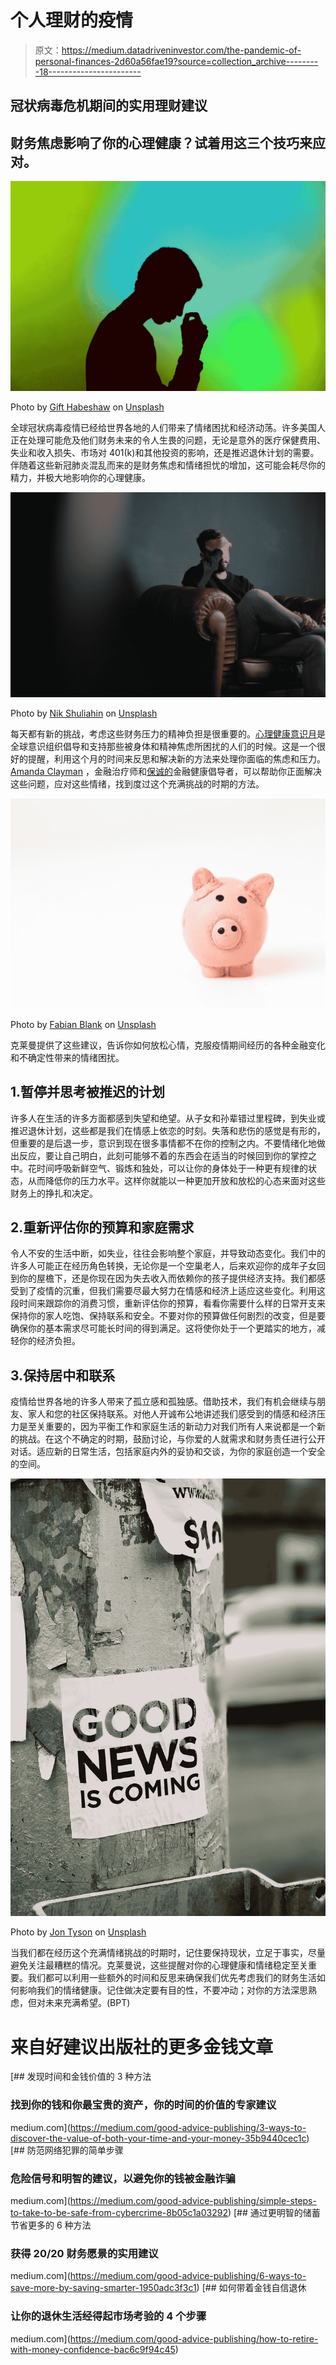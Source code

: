 # 个人理财的疫情

> 原文：<https://medium.datadriveninvestor.com/the-pandemic-of-personal-finances-2d60a56fae19?source=collection_archive---------18----------------------->

## 冠状病毒危机期间的实用理财建议

## 财务焦虑影响了你的心理健康？试着用这三个技巧来应对。

![](img/b1697d2887609af6ca82810d0e3e385a.png)

Photo by [Gift Habeshaw](https://unsplash.com/@gift_habeshaw?utm_source=medium&utm_medium=referral) on [Unsplash](https://unsplash.com?utm_source=medium&utm_medium=referral)

全球冠状病毒疫情已经给世界各地的人们带来了情绪困扰和经济动荡。许多美国人正在处理可能危及他们财务未来的令人生畏的问题，无论是意外的医疗保健费用、失业和收入损失、市场对 401(k)和其他投资的影响，还是推迟退休计划的需要。伴随着这些新冠肺炎混乱而来的是财务焦虑和情绪担忧的增加，这可能会耗尽你的精力，并极大地影响你的心理健康。

![](img/a64e7ba0da5e43a5499c3d2bb47bdad2.png)

Photo by [Nik Shuliahin](https://unsplash.com/@tjump?utm_source=medium&utm_medium=referral) on [Unsplash](https://unsplash.com?utm_source=medium&utm_medium=referral)

每天都有新的挑战，考虑这些财务压力的精神负担是很重要的。[心理健康意识月](https://www.mhanational.org/mental-health-month)是全球意识组织倡导和支持那些被身体和精神焦虑所困扰的人们的时候。这是一个很好的提醒，利用这个月的时间来反思和解决新的方法来处理你面临的焦虑和压力。 [Amanda Clayman](https://amandaclayman.com/) ，金融治疗师和[保诚的](https://www.prudential.com/)金融健康倡导者，可以帮助你正面解决这些问题，应对这些情绪，找到度过这个充满挑战的时期的方法。

![](img/602947a020c202ae8eee3d88f3e8caa8.png)

Photo by [Fabian Blank](https://unsplash.com/@blankerwahnsinn?utm_source=medium&utm_medium=referral) on [Unsplash](https://unsplash.com?utm_source=medium&utm_medium=referral)

克莱曼提供了这些建议，告诉你如何放松心情，克服疫情期间经历的各种金融变化和不确定性带来的情绪困扰。

## 1.暂停并思考被推迟的计划

许多人在生活的许多方面都感到失望和绝望。从子女和孙辈错过里程碑，到失业或推迟退休计划，这些都是我们在情感上依恋的时刻。失落和悲伤的感觉是有形的，但重要的是后退一步，意识到现在很多事情都不在你的控制之内。不要情绪化地做出反应，要让自己明白，此刻可能够不着的东西会在适当的时候回到你的掌控之中。花时间呼吸新鲜空气、锻炼和独处，可以让你的身体处于一种更有规律的状态，从而降低你的压力水平。这样你就能以一种更加开放和放松的心态来面对这些财务上的挣扎和决定。

## 2.重新评估你的预算和家庭需求

令人不安的生活中断，如失业，往往会影响整个家庭，并导致动态变化。我们中的许多人可能正在经历角色转换，无论你是一个空巢老人，后来欢迎你的成年子女回到你的屋檐下，还是你现在因为失去收入而依赖你的孩子提供经济支持。我们都感受到了疫情的沉重，但我们需要尽最大努力在情感和经济上适应这些变化。利用这段时间来跟踪你的消费习惯，重新评估你的预算，看看你需要什么样的日常开支来保持你的家人吃饱、保持联系和安全。不要对你的预算做任何剧烈的改变，但是要确保你的基本需求尽可能长时间的得到满足。这将使你处于一个更踏实的地方，减轻你的经济负担。

## 3.保持居中和联系

疫情给世界各地的许多人带来了孤立感和孤独感。借助技术，我们有机会继续与朋友、家人和您的社区保持联系。对他人开诚布公地讲述我们感受到的情感和经济压力是至关重要的，因为平衡工作和家庭生活的新动力对我们所有人来说都是一个新的挑战。在这个不确定的时期，鼓励讨论，与你爱的人就需求和财务责任进行公开对话。适应新的日常生活，包括家庭内外的妥协和交谈，为你的家庭创造一个安全的空间。

![](img/44358622f4e5d9ecb62f908f76f7149f.png)

Photo by [Jon Tyson](https://unsplash.com/@jontyson?utm_source=medium&utm_medium=referral) on [Unsplash](https://unsplash.com?utm_source=medium&utm_medium=referral)

当我们都在经历这个充满情绪挑战的时期时，记住要保持现状，立足于事实，尽量避免关注最糟糕的情况。克莱曼说，这些提醒对你的心理健康和情绪稳定至关重要。我们都可以利用一些额外的时间和反思来确保我们优先考虑我们的财务生活如何影响我们的情绪健康。记住做决定要有目的性，不要冲动；对你的方法深思熟虑，但对未来充满希望。(BPT)

# 来自好建议出版社的更多金钱文章

[](https://medium.com/good-advice-publishing/3-ways-to-discover-the-value-of-both-your-time-and-your-money-35b9440cec1c) [## 发现时间和金钱价值的 3 种方法

### 找到你的钱和你最宝贵的资产，你的时间的价值的专家建议

medium.com](https://medium.com/good-advice-publishing/3-ways-to-discover-the-value-of-both-your-time-and-your-money-35b9440cec1c) [](https://medium.com/good-advice-publishing/simple-steps-to-take-to-be-safe-from-cybercrime-8b05c1a03292) [## 防范网络犯罪的简单步骤

### 危险信号和明智的建议，以避免你的钱被金融诈骗

medium.com](https://medium.com/good-advice-publishing/simple-steps-to-take-to-be-safe-from-cybercrime-8b05c1a03292) [](https://medium.com/good-advice-publishing/6-ways-to-save-more-by-saving-smarter-1950adc3f3c1) [## 通过更明智的储蓄节省更多的 6 种方法

### 获得 20/20 财务愿景的实用建议

medium.com](https://medium.com/good-advice-publishing/6-ways-to-save-more-by-saving-smarter-1950adc3f3c1) [](https://medium.com/good-advice-publishing/how-to-retire-with-money-confidence-bac6c9f94c45) [## 如何带着金钱自信退休

### 让你的退休生活经得起市场考验的 4 个步骤

medium.com](https://medium.com/good-advice-publishing/how-to-retire-with-money-confidence-bac6c9f94c45)